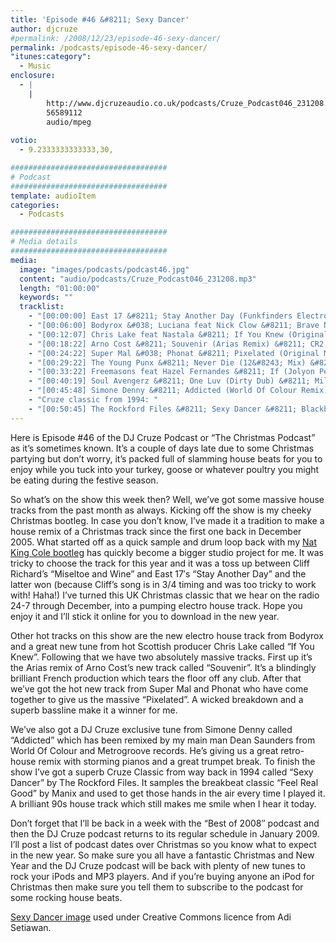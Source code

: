 ```yaml
---
title: 'Episode #46 &#8211; Sexy Dancer'
author: djcruze
#permalink: /2008/12/23/episode-46-sexy-dancer/
permalink: /podcasts/episode-46-sexy-dancer/
"itunes:category":
  - Music
enclosure:
  - |
    |
        http://www.djcruzeaudio.co.uk/podcasts/Cruze_Podcast046_231208.mp3
        56589112
        audio/mpeg
        
votio:
  - 9.2333333333333,30,

###################################
# Podcast
###################################
template: audioItem
categories:
  - Podcasts

###################################
# Media details
###################################
media:
  image: "images/podcasts/podcast46.jpg"
  content: "audio/podcasts/Cruze_Podcast046_231208.mp3"
  length: "01:00:00"
  keywords: ""
  tracklist:
    - "[00:00:00] East 17 &#8211; Stay Another Day (Funkfinders Electroid Remix) &#8211; White"
    - "[00:06:00] Bodyrox &#038; Luciana feat Nick Clow &#8211; Brave New World (Original Mix) &#8211; Phonetic"
    - "[00:12:07] Chris Lake feat Nastala &#8211; If You Knew (Original Mix) &#8211; Rising Music"
    - "[00:18:22] Arno Cost &#8211; Souvenir (Arias Remix) &#8211; CR2 Records"
    - "[00:24:22] Super Mal &#038; Phonat &#8211; Pixelated (Original Mix) &#8211; Bandito Records"
    - "[00:29:22] The Young Punx &#8211; Never Die (12&#8243; Mix) &#8211; Mofo Hifi"
    - "[00:33:22] Freemasons feat Hazel Fernandes &#8211; If (Jolyon Petch Vocal Club Mix) &#8211; Loaded"
    - "[00:40:19] Soul Avengerz &#8211; One Luv (Dirty Dub) &#8211; Milk &#038; Sugar"
    - "[00:45:48] Simone Denny &#8211; Addicted (World Of Colour Remix) &#8211; White"
    - "Cruze classic from 1994: "
    - "[00:50:45] The Rockford Files &#8211; Sexy Dancer &#8211; Blackburn Records"
---
```


Here is Episode #46 of the DJ Cruze Podcast or &#8220;The Christmas Podcast&#8221; as it&#8217;s sometimes known. It&#8217;s a couple of days late due to some Christmas partying but don&#8217;t worry, it&#8217;s packed full of slamming house beats for you to enjoy while you tuck into your turkey, goose or whatever poultry you might be eating during the festive season.

So what&#8217;s on the show this week then? Well, we&#8217;ve got some massive house tracks from the past month as always. Kicking off the show is my cheeky Christmas bootleg. In case you don&#8217;t know, I&#8217;ve made it a tradition to make a house remix of a Christmas track since the first one back in December 2005. What started off as a quick sample and drum loop back with my [Nat King Cole bootleg][2] has quickly become a bigger studio project for me. It was tricky to choose the track for this year and it was a toss up between Cliff Richard&#8217;s &#8220;Miseltoe and Wine&#8221; and East 17&#8242;s &#8220;Stay Another Day&#8221; and the latter won (because Cliff&#8217;s song is in 3/4 timing and was too tricky to work with! Haha!) I&#8217;ve turned this UK Christmas classic that we hear on the radio 24-7 through December, into a pumping electro house track. Hope you enjoy it and I&#8217;ll stick it online for you to download in the new year.

Other hot tracks on this show are the new electro house track from Bodyrox and a great new tune from hot Scottish producer Chris Lake called &#8220;If You Knew&#8221;. Following that we have two absolutely massive tracks. First up it&#8217;s the Arias remix of Arno Cost&#8217;s new track called &#8220;Souvenir&#8221;. It&#8217;s a blindingly brilliant French production which tears the floor off any club. After that we&#8217;ve got the hot new track from Super Mal and Phonat who have come together to give us the massive &#8220;Pixelated&#8221;. A wicked breakdown and a superb bassline make it a winner for me.

We&#8217;ve also got a DJ Cruze exclusive tune from Simone Denny called &#8220;Addicted&#8221; which has been remixed by my main man Dean Saunders from World Of Colour and Metrogroove records. He&#8217;s giving us a great retro-house remix with storming pianos and a great trumpet break. To finish the show I&#8217;ve got a superb Cruze Classic from way back in 1994 called &#8220;Sexy Dancer&#8221; by The Rockford Files. It samples the breakbeat classic &#8220;Feel Real Good&#8221; by Manix and used to get those hands in the air every time I played it. A brilliant 90s house track which still makes me smile when I hear it today.

Don&#8217;t forget that I&#8217;ll be back in a week with the &#8220;Best of 2008&#8243; podcast and then the DJ Cruze podcast returns to its regular schedule in January 2009. I&#8217;ll post a list of podcast dates over Christmas so you know what to expect in the new year. So make sure you all have a fantastic Christmas and New Year and the DJ Cruze podcast will be back with plenty of new tunes to rock your iPods and MP3 players. And if you&#8217;re buying anyone an iPod for Christmas then make sure you tell them to subscribe to the podcast for some rocking house beats.

[Sexy Dancer image][5] used under Creative Commons licence from Adi Setiawan.

 [1]: http://www.djcruze.co.uk/cms/wp-content/uploads/2008/12/podcast46.jpg
 [2]: http://www.djcruze.co.uk/cms/2006/12/01/nat-king-cole-the-christmas-song-dj-cruze-funkfinders-mix/
 [3]: http://www.djcruze.co.uk/cms/wp-content/DownloadButton.gif
 [4]: http://www.djcruzeaudio.co.uk/podcasts/Cruze_Podcast046_231208.mp3
 [5]: http://www.flickr.com/photos/adisetiawan/2979239187/